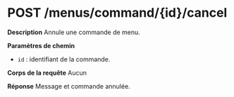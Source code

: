 # POST /menus/command/{id}/cancel

**Description**
Annule une commande de menu.

**Paramètres de chemin**
- `id` : identifiant de la commande.

**Corps de la requête**
Aucun

**Réponse**
Message et commande annulée.
